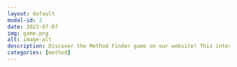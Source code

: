 ```yaml
---
layout: default
modal-id: 2
date: 2023-07-07
img: game.png
alt: image-alt
description: Discover the Method Finder game on our website! This interactive game helps you find the ideal calculation method or simulation for your molecule. Answer a series of questions tailored to your needs, and let the game guide you to the perfect solution. It's a fun and informative way to explore different methods and make informed choices. Start playing now and unlock the best approach for your calculations or simulations.
categories: [method]
---
```

